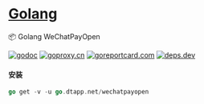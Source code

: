 <h1>
<a href="https://www.dtapp.net/">Golang</a>
</h1>

📦 Golang WeChatPayOpen

[comment]: <> (go)
[![godoc](https://pkg.go.dev/badge/go.dtapp.net/wechatpayopen?status.svg)](https://pkg.go.dev/go.dtapp.net/wechatpayopen)
[![goproxy.cn](https://goproxy.cn/stats/go.dtapp.net/wechatpayopen/badges/download-count.svg)](https://goproxy.cn/stats/go.dtapp.net/wechatpayopen)
[![goreportcard.com](https://goreportcard.com/badge/go.dtapp.net/wechatpayopen)](https://goreportcard.com/report/go.dtapp.net/wechatpayopen)
[![deps.dev](https://img.shields.io/badge/deps-go-red.svg)](https://deps.dev/go/go.dtapp.net%2Fwechatpayopen)

#### 安装

```go
go get -v -u go.dtapp.net/wechatpayopen
```